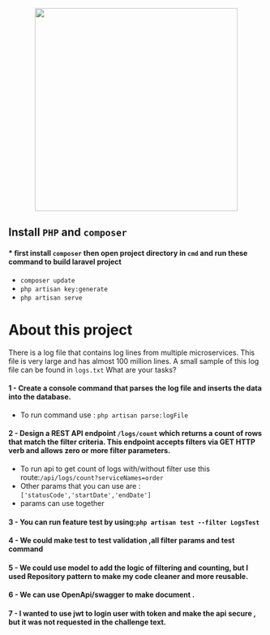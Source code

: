 <p align="center"><img src="https://res.cloudinary.com/dtfbvvkyp/image/upload/v1566331377/laravel-logolockup-cmyk-red.svg" width="400"></p>

## Install `PHP` and `composer`

#### * first install `composer` then open project directory in `cmd` and run these command to build laravel project 

- `composer update` 
- `php artisan key:generate`
- `php artisan serve`



# About this project

There is a log file that contains log lines from multiple microservices. This file is very large and has almost 100 million lines. A small sample of this log file can be found in `logs.txt`
What are your tasks?

#### 1 - Create a console command that parses the log file and inserts the data into the database.

- To run command use : `php artisan parse:logFile`

#### 2 - Design a REST API endpoint `/logs/count` which returns a count of rows that match the filter criteria. This endpoint accepts filters via GET HTTP verb and allows zero or more filter parameters.

- To run api to get count of logs with/without filter use this route:`/api/logs/count?serviceNames=order `
- Other params that you can use are : `['statusCode','startDate','endDate']`
- params can use together

#### 3 - You can run feature test by using:` php artisan test --filter LogsTest `

#### 4 - We could make test to test validation ,all filter params  and test command 

#### 5 - We could use model to add the logic of filtering and counting, but I used Repository pattern to make my code cleaner and more reusable.

#### 6 - We can use OpenApi/swagger to make document .  

#### 7 - I wanted to use jwt to login user with token and make the api secure , but it was not requested in the challenge text.
